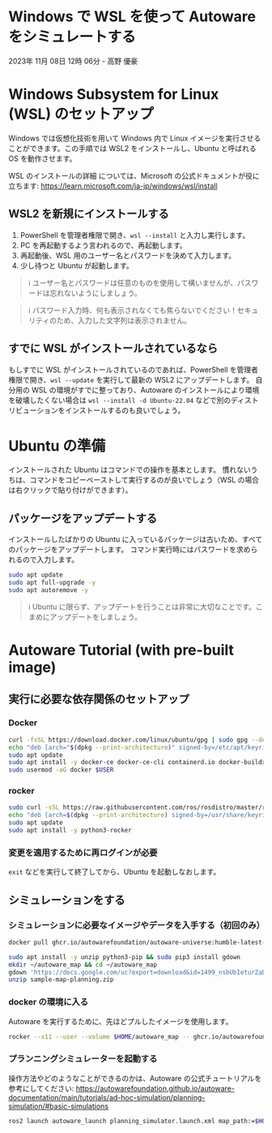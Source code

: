 ﻿# Windows で WSL を使って Autoware をシミュレートする

2023年 11月 08日 12時 06分 - 高野 優豪

# Windows Subsystem for Linux (WSL) のセットアップ

Windows では仮想化技術を用いて Windows 内で Linux イメージを実行させることができます。この手順では WSL2 をインストールし、Ubuntu と呼ばれる OS を動作させます。

WSL のインストールの詳細	については、Microsoft の公式ドキュメントが役に立ちます: https://learn.microsoft.com/ja-jp/windows/wsl/install

## WSL2 を新規にインストールする

1. PowerShell を管理者権限で開き、`wsl --install` と入力し実行します。
2. PC を再起動するよう言われるので、再起動します。
3. 再起動後、WSL 用のユーザー名とパスワードを決めて入力します。
4. 少し待つと Ubuntu が起動します。

> :information_source: ユーザー名とパスワードは任意のものを使用して構いませんが、パスワードは忘れないようにしましょう。

> :information_source: パスワード入力時、何も表示されなくても焦らないでください！セキュリティのため、入力した文字列は表示されません。

## すでに WSL がインストールされているなら

もしすでに WSL がインストールされているのであれば、PowerShell を管理者権限で開き、`wsl --update` を実行して最新の WSL2 にアップデートします。
自分用の WSL の環境がすでに整っており、Autoware のインストールにより環境を破壊したくない場合は `wsl --install -d Ubuntu-22.04` などで別のディストリビューションをインストールするのも良いでしょう。

# Ubuntu の準備

インストールされた Ubuntu はコマンドでの操作を基本とします。
慣れないうちは、コマンドをコピーペーストして実行するのが良いでしょう（WSL の場合は右クリックで貼り付けができます）。

## パッケージをアップデートする

インストールしたばかりの Ubuntu に入っているパッケージは古いため、すべてのパッケージをアップデートします。
コマンド実行時にはパスワードを求められるので入力します。

```bash
sudo apt update
sudo apt full-upgrade -y
sudo apt autoremove -y
```

> :information_source: Ubuntu に限らず、アップデートを行うことは非常に大切なことです。こまめにアップデートをしましょう。

# Autoware Tutorial (with pre-built image)

## 実行に必要な依存関係のセットアップ

### Docker

```bash
curl -fsSL https://download.docker.com/linux/ubuntu/gpg | sudo gpg --dearmor -o /etc/apt/keyrings/docker.gpg
echo "deb [arch="$(dpkg --print-architecture)" signed-by=/etc/apt/keyrings/docker.gpg] https://download.docker.com/linux/ubuntu "$(. /etc/os-release && echo "$VERSION_CODENAME")" stable" | sudo tee /etc/apt/sources.list.d/docker.list > /dev/null
sudo apt update
sudo apt install -y docker-ce docker-ce-cli containerd.io docker-buildx-plugin docker-compose-plugin
sudo usermod -aG docker $USER
```

### rocker

```bash
sudo curl -sSL https://raw.githubusercontent.com/ros/rosdistro/master/ros.key -o /usr/share/keyrings/ros-archive-keyring.gpg
echo "deb [arch=$(dpkg --print-architecture) signed-by=/usr/share/keyrings/ros-archive-keyring.gpg] http://packages.ros.org/ros2/ubuntu $(. /etc/os-release && echo $UBUNTU_CODENAME) main" | sudo tee /etc/apt/sources.list.d/ros2.list > /dev/null
sudo apt update
sudo apt install -y python3-rocker
```

### 変更を適用するために再ログインが必要

`exit` などを実行して終了してから、Ubuntu を起動しなおします。

## シミュレーションをする

### シミュレーションに必要なイメージやデータを入手する（初回のみ）

```bash
docker pull ghcr.io/autowarefoundation/autoware-universe:humble-latest-prebuilt

sudo apt install -y unzip python3-pip && sudo pip3 install gdown
mkdir ~/autoware_map && cd ~/autoware_map
gdown 'https://docs.google.com/uc?export=download&id=1499_nsbUbIeturZaDj7jhUownh5fvXHd'
unzip sample-map-planning.zip
```

### docker の環境に入る

Autoware を実行するために、先ほどプルしたイメージを使用します。

```bash
rocker --x11 --user --volume $HOME/autoware_map -- ghcr.io/autowarefoundation/autoware-universe:humble-latest-prebuilt
```

### プランニングシミュレーターを起動する

操作方法やどのようなことができるのかは、Autoware の公式チュートリアルを参考にしてください: https://autowarefoundation.github.io/autoware-documentation/main/tutorials/ad-hoc-simulation/planning-simulation/#basic-simulations

```bash
ros2 launch autoware_launch planning_simulator.launch.xml map_path:=$HOME/autoware_map/sample-map-planning vehicle_model:=sample_vehicle sensor_model:=sample_sensor_kit
```

